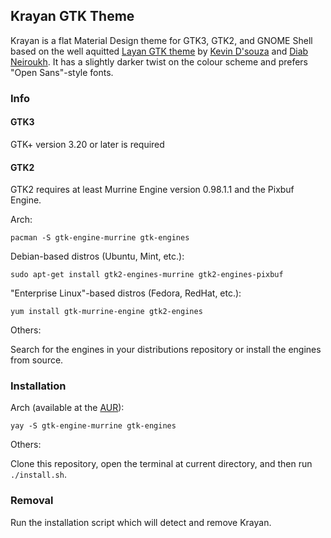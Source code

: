 ## Krayan GTK Theme

Krayan is a flat Material Design theme for GTK3, GTK2, and GNOME Shell based on the well aquitted [Layan GTK theme](https://github.com/vinceliuice/Layan-gtk-theme) by [Kevin D'souza](https://github.com/krypticallusion) and [Diab Neiroukh](https://github.com/lazerl0rd). It has a slightly darker twist on the colour scheme and prefers "Open Sans"-style fonts.

### Info

#### GTK3

GTK+ version 3.20 or later is required

#### GTK2 

GTK2 requires at least Murrine Engine version 0.98.1.1 and the Pixbuf Engine.

Arch:

```
pacman -S gtk-engine-murrine gtk-engines
```

Debian-based distros (Ubuntu, Mint, etc.):

```
sudo apt-get install gtk2-engines-murrine gtk2-engines-pixbuf
```

"Enterprise Linux"-based distros (Fedora, RedHat, etc.):

```
yum install gtk-murrine-engine gtk2-engines
```

Others:

Search for the engines in your distributions repository or install the engines from source.

### Installation

Arch (available at the [AUR](https://aur.archlinux.org/packages/krayan-gtk-theme-git)):

```
yay -S gtk-engine-murrine gtk-engines
```

Others:

Clone this repository, open the terminal at current directory, and then run `./install.sh`.

### Removal

Run the installation script which will detect and remove Krayan.

